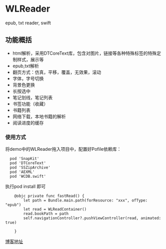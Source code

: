 # WLReader
epub, txt reader, swift

## 功能概括

* html解析，采用DTCoreText库，包含对图片，链接等各种特殊标签的特殊定制样式，展示等
* epub,txt解析
* 翻页方式：仿真，平移，覆盖，无效果，滚动
* 字体，字号切换
* 背景色更换
* 长按选中
* 笔记划线，笔记列表
* 书签功能（收藏）
* 书籍列表
* 网络下载，本地书籍的解析
* 阅读进度的缓存


### 使用方式

将demo中的WLReader拖入项目中，配置好Pofile依赖库：
```
  pod 'SnapKit'
  pod 'DTCoreText'
  pod 'SSZipArchive'
  pod 'AEXML'
  pod 'WCDB.swift'
```
执行pod install 即可

```
    @objc private func fastRead() {
        let path = Bundle.main.path(forResource: "xxx", ofType: "epub")
        let read = WLReadContainer()
        read.bookPath = path
        self.navigationController?.pushViewController(read, animated: true)
        
    }

```

[博客地址](https://juejin.cn/user/3192637497028621/posts)
